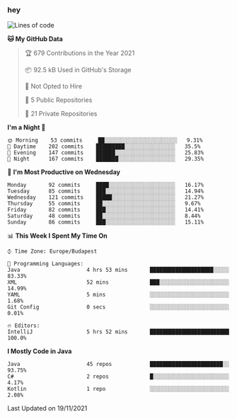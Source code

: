 ### hey

<!--START_SECTION:waka-->
![Lines of code](https://img.shields.io/badge/From%20Hello%20World%20I%27ve%20Written-467715%20lines%20of%20code-blue)

**🐱 My GitHub Data** 

> 🏆 679 Contributions in the Year 2021
 > 
> 📦 92.5 kB Used in GitHub's Storage 
 > 
> 🚫 Not Opted to Hire
 > 
> 📜 5 Public Repositories 
 > 
> 🔑 21 Private Repositories  
 > 
**I'm a Night 🦉** 

```text
🌞 Morning    53 commits     ██░░░░░░░░░░░░░░░░░░░░░░░   9.31% 
🌆 Daytime    202 commits    █████████░░░░░░░░░░░░░░░░   35.5% 
🌃 Evening    147 commits    ██████░░░░░░░░░░░░░░░░░░░   25.83% 
🌙 Night      167 commits    ███████░░░░░░░░░░░░░░░░░░   29.35%

```
📅 **I'm Most Productive on Wednesday** 

```text
Monday       92 commits     ████░░░░░░░░░░░░░░░░░░░░░   16.17% 
Tuesday      85 commits     ███░░░░░░░░░░░░░░░░░░░░░░   14.94% 
Wednesday    121 commits    █████░░░░░░░░░░░░░░░░░░░░   21.27% 
Thursday     55 commits     ██░░░░░░░░░░░░░░░░░░░░░░░   9.67% 
Friday       82 commits     ███░░░░░░░░░░░░░░░░░░░░░░   14.41% 
Saturday     48 commits     ██░░░░░░░░░░░░░░░░░░░░░░░   8.44% 
Sunday       86 commits     ███░░░░░░░░░░░░░░░░░░░░░░   15.11%

```


📊 **This Week I Spent My Time On** 

```text
⌚︎ Time Zone: Europe/Budapest

💬 Programming Languages: 
Java                     4 hrs 53 mins       ████████████████████░░░░░   83.33% 
XML                      52 mins             ███░░░░░░░░░░░░░░░░░░░░░░   14.99% 
YAML                     5 mins              ░░░░░░░░░░░░░░░░░░░░░░░░░   1.68% 
Git Config               0 secs              ░░░░░░░░░░░░░░░░░░░░░░░░░   0.01%

🔥 Editors: 
IntelliJ                 5 hrs 52 mins       █████████████████████████   100.0%

```

**I Mostly Code in Java** 

```text
Java                     45 repos            ███████████████████████░░   93.75% 
C#                       2 repos             █░░░░░░░░░░░░░░░░░░░░░░░░   4.17% 
Kotlin                   1 repo              ░░░░░░░░░░░░░░░░░░░░░░░░░   2.08%

```



 Last Updated on 19/11/2021
<!--END_SECTION:waka-->

